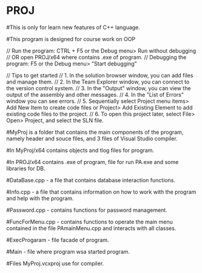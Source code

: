# PROJ

#This is only for learn new features of C++ language.

#This program is designed for course work on OOP


// Run the program: CTRL + F5 or the Debug menu> Run without debugging
// OR open PROJ/x64 where contains .exe of program.
// Debugging the program: F5 or the Debug menu> "Start debugging"

// Tips to get started
// 1. In the solution browser window, you can add files and manage them.
// 2. In the Team Explorer window, you can connect to the version control system.
// 3. In the "Output" window, you can view the output of the assembly and other messages.
// 4. In the "List of Errors" window you can see errors.
// 5. Sequentially select Project menu items> Add New Item to create code files or Project> Add Existing Element to add existing code files to the project.
// 6. To open this project later, select File> Open> Project, and select the SLN file. 


#MyProj is a folder that contains the main components
of the program, namely header and souce files, and 3 files of
Visual Studio compiler.

#In MyProj/x64 contains objects and tlog files for program.

#In PROJ/x64 contains .exe of program, file for run PA.exe and some libraries for DB.

#DataBase.cpp - a file that contains database interaction functions.

#Info.cpp - a file that contains information on how to work with
the program and help with the program.

#Password.cpp - contains functions for password management.

#FuncForMenu.cpp - contains functions to operate the main menu 
contained in the file PAmainMenu.cpp and interacts with all classes.

#ExecProgaram - file facade of program.

#Main - file where program wsa started program.

#Files MyProj.vcxproj use for compiler.